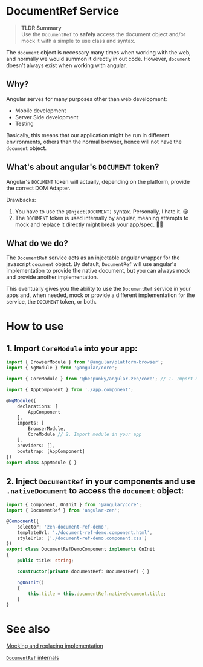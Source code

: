 # DocumentRef Service
> **TLDR Summary**  
> Use the `DocumentRef` to **safely** access the document object and/or mock it with a simple to use class and syntax.


The `document` object is necessary many times when working with the web, and normally we would summon it directly in out code. However, `document` doesn't always exist when working with angular. 

## Why?
Angular serves for many purposes other than web development:
- Mobile development
- Server Side development
- Testing

Basically, this means that our application might be run in different environments, others than the normal browser, hence will not have the `document` object.

## What's about angular's `DOCUMENT` token?
Angular's `DOCUMENT` token will actually, depending on the platform, provide the correct DOM Adapter.

Drawbacks:
1. You have to use the `@Inject(DOCUMENT)` syntax. Personally, I hate it. 😒
2. The `DOCUMENT` token is used internally by angular, meaning attempts to mock and replace it directly might break your app/spec. 🤦‍♂️

## What do we do?
The `DocumentRef` service acts as an injectable angular wrapper for the javascript `document` object. By default, `DocumentRef` will use angular's implementation to provide the native document, but you can always mock and provide another implementation.

This eventually gives you the ability to use the `DocumentRef` service in your apps and, when needed, mock or provide a different implementation for the service, the `DOCUMENT` token, or both.

# How to use
## 1. Import `CoreModule` into your app:

```typescript
import { BrowserModule } from '@angular/platform-browser';
import { NgModule } from '@angular/core';

import { CoreModule } from '@bespunky/angular-zen/core'; // 1. Import module

import { AppComponent } from './app.component';

@NgModule({
    declarations: [
        AppComponent
    ],
    imports: [
        BrowserModule,
        CoreModule // 2. Import module in your app
    ],
    providers: [], 
    bootstrap: [AppComponent]
})
export class AppModule { }
```

## 2. Inject `DocumentRef` in your components and use `.nativeDocument` to access the `document` object:

```typescript
import { Component, OnInit } from '@angular/core';
import { DocumentRef } from 'angular-zen';

@Component({
    selector: 'zen-document-ref-demo',
    templateUrl: './document-ref-demo.component.html',
    styleUrls: ['./document-ref-demo.component.css']
})
export class DocumentRefDemoComponent implements OnInit
{
    public title: string;

    constructor(private documentRef: DocumentRef) { }

    ngOnInit()
    {
        this.title = this.documentRef.nativeDocument.title;
    }
}
```

# See also
[Mocking and replacing implementation](DocumentRef/Mocking)

[`DocumentRef` internals](DocumentRef/Internals)